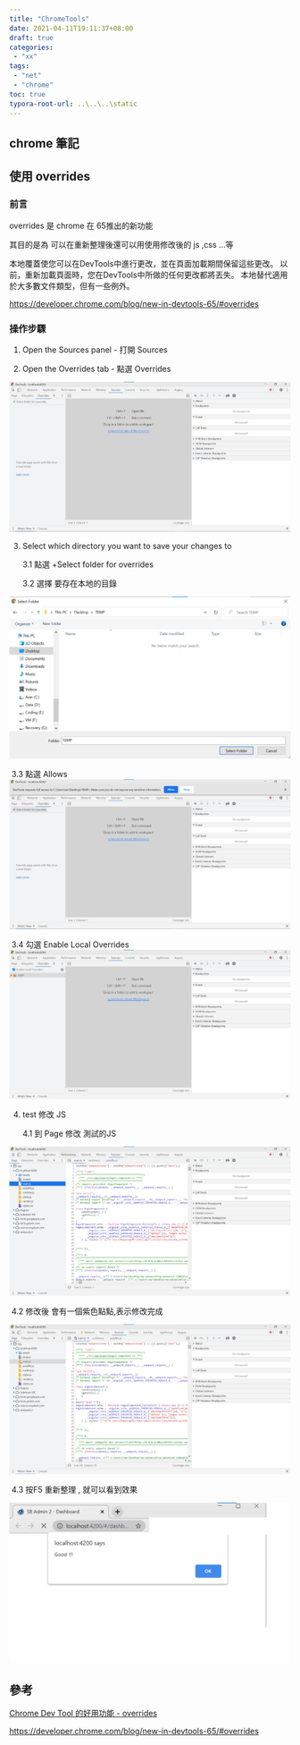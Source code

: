 ```yaml
---
title: "ChromeTools"
date: 2021-04-11T19:11:37+08:00
draft: true
categories:
 - "xx"
tags:
 - "net"
 - "chrome"
toc: true
typora-root-url: ..\..\..\static
---
```


<!-- 不上傳 -->

## chrome 筆記 
<!-- 簡介 -->


<!--more-->

## 使用 overrides

### 前言

overrides 是 chrome 在 65推出的新功能 

其目的是為 可以在重新整理後還可以用使用修改後的 js ,css ...等

本地覆蓋使您可以在DevTools中進行更改，並在頁面加載期間保留這些更改。
以前，重新加載頁面時，您在DevTools中所做的任何更改都將丟失。
本地替代適用於大多數文件類型，但有一些例外。

https://developer.chrome.com/blog/new-in-devtools-65/#overrides

### 操作步驟

1. Open the Sources panel  - 打開 Sources 

2. Open the Overrides tab  - 點選 Overrides

![ chromeUseDevtoolsSourcesOverrides.png ](/images/chromeTools/chromeUseDevtoolsSourcesOverrides.png) 

3. Select which directory you want to save your changes to

   3.1 點選 +Select folder for overrides 

   3.2 選擇 要存在本地的目錄

![ chromeUseOverridesSelectFolder1.png ](/images/chromeTools/chromeUseOverridesSelectFolder1.png) 

​		3.3 點選 Allows 
![ chromeUseOverridesSelectFolder2.png ](/images/chromeTools/chromeUseOverridesSelectFolder2.png) 

​		3.4 勾選 Enable Local Overrides
![ chromeUseOverridesSelectFolder3.png ](/images/chromeTools/chromeUseOverridesSelectFolder3.png) 

4. test 修改 JS 

   4.1 到 Page 修改 測試的JS

![ chromeUseOverridesModifyPageJs1.png ](/images/chromeTools/chromeUseOverridesModifyPageJs1.png) 

​	4.2 修改後 會有一個紫色點點,表示修改完成

![ chromeUseOverridesModifyPageJs2.png ](/images/chromeTools/chromeUseOverridesModifyPageJs2.png) 

​		4.3 按F5 重新整理 , 就可以看到效果

![ chromeUseOverridesModifyPageJs3.png ](/images/chromeTools/chromeUseOverridesModifyPageJs3.png) 


















## 參考
[Chrome Dev Tool 的好用功能 - overrides](https://pvencs.blogspot.com/2019/01/chrome-dev-tool-overrides.html)

https://developer.chrome.com/blog/new-in-devtools-65/#overrides